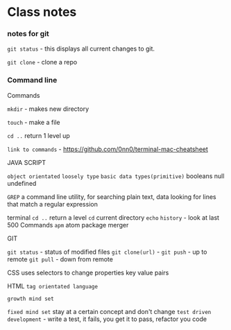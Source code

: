 # Class notes
### notes for git
`git status` - this displays all current changes to git.

`git clone` - clone a repo

### Command line
Commands

`mkdir` - makes new directory

`touch` - make a file

`cd ..` return 1 level up

`link to commands` - https://github.com/0nn0/terminal-mac-cheatsheet



JAVA SCRIPT

`object orientated`
`loosely type`
`basic data types(primitive)`
  booleans
  null
  undefined

`GREP`
a command line utility,
for searching plain text,
data looking for lines that match a regular expression

terminal
`cd ..` return a level
`cd` current directory
`echo`
`history` - look at last 500 Commands
`apm` atom package merger


GIT

`git status` - status of modified files
`git clone(url)` -
`git push` - up to remote
`git pull` -  down from remote

CSS
uses selectors to change properties
key value pairs




HTML
`tag orientated language`

`growth mind set`


`fixed mind set`
 stay at a certain concept and don't change
 `test driven development` - write a test, it fails, you get it to pass, refactor you code
